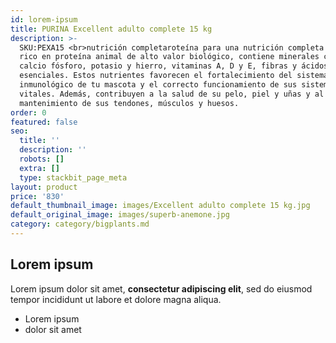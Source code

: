 ```yaml
---
id: lorem-ipsum
title: PURINA Excellent adulto complete 15 kg
description: >-
  SKU:PEXA15 <br>nutrición completaroteína para una nutrición completa Alimento
  rico en proteína animal de alto valor biológico, contiene minerales como
  calcio fósforo, potasio y hierro, vitaminas A, D y E, fibras y ácidos grasos
  esenciales. Estos nutrientes favorecen el fortalecimiento del sistema
  inmunológico de tu mascota y el correcto funcionamiento de sus sistemas
  vitales. Además, contribuyen a la salud de su pelo, piel y uñas y al
  mantenimiento de sus tendones, músculos y huesos.
order: 0
featured: false
seo:
  title: ''
  description: ''
  robots: []
  extra: []
  type: stackbit_page_meta
layout: product
price: '830'
default_thumbnail_image: images/Excellent adulto complete 15 kg.jpg
default_original_image: images/superb-anemone.jpg
category: category/bigplants.md
---
```

## Lorem ipsum

Lorem ipsum dolor sit amet, **consectetur adipiscing elit**, sed do eiusmod tempor incididunt ut labore et dolore magna aliqua.

- Lorem ipsum
- dolor sit amet